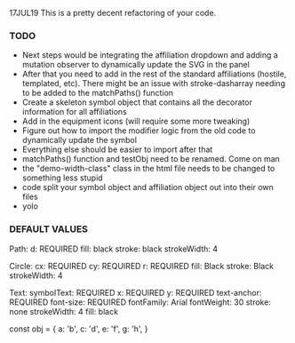 17JUL19 This is a pretty decent refactoring of your code.

### TODO

- Next steps would be integrating the affiliation dropdown and adding a mutation observer to dynamically update the SVG in the panel
- After that you need to add in the rest of the standard affiliations (hostile, templated, etc). There might be an issue with stroke-dasharray needing to be added to the matchPaths() function
- Create a skeleton symbol object that contains all the decorator information for all affiliations
- Add in the equipment icons (will require some more tweaking)
- Figure out how to import the modifier logic from the old code to dynamically update the symbol
- Everything else should be easier to import after that
- matchPaths() function and testObj need to be renamed. Come on man
- the "demo-width-class" class in the html file needs to be changed to something less stupid
- code split your symbol object and affiliation object out into their own files
- yolo

### DEFAULT VALUES

Path: d: REQUIRED fill: black stroke: black strokeWidth: 4

Circle: cx: REQUIRED cy: REQUIRED r: REQUIRED fill: Black stroke: Black strokeWidth: 4

Text: symbolText: REQUIRED x: REQUIRED y: REQUIRED text-anchor: REQUIRED font-size: REQUIRED fontFamily: Arial fontWeight: 30 stroke: none strokeWidth: 4 fill: black

const obj = { a: 'b', c: 'd', e: 'f', g: 'h', }
